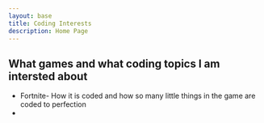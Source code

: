 ```yaml
---
layout: base
title: Coding Interests
description: Home Page
---
```

## What games and what coding topics I am intersted about 
- Fortnite- How it is coded and how so many little things in the game are coded to perfection
- 
